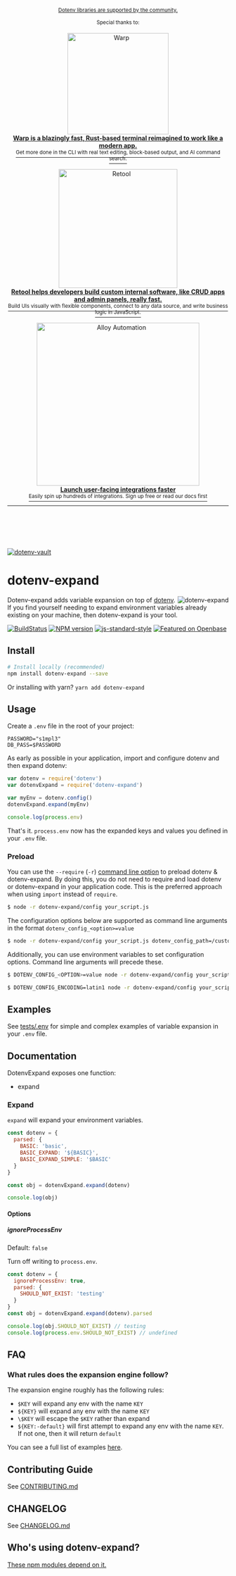 <div align="center">

<p>
  <sup>
    <a href="https://github.com/sponsors/motdotla">Dotenv libraries are supported by the community.</a>
  </sup>
</p>
<sup>Special thanks to:</sup>
<br>
<br>
<a href="https://www.warp.dev/?utm_source=github&utm_medium=referral&utm_campaign=dotenv_p_20220831">
  <div>
    <img src="https://res.cloudinary.com/dotenv-org/image/upload/v1661980709/warp_hi8oqj.png" width="230" alt="Warp">
  </div>
  <b>Warp is a blazingly fast, Rust-based terminal reimagined to work like a modern app.</b>
  <div>
    <sup>Get more done in the CLI with real text editing, block-based output, and AI command search.</sup>
  </div>
</a>
<br>
<a href="https://retool.com/?utm_source=sponsor&utm_campaign=dotenv">
  <div>
    <img src="https://res.cloudinary.com/dotenv-org/image/upload/c_scale,w_300/v1664466968/logo-full-black_vidfqf.png" width="270" alt="Retool">
  </div>
  <b>Retool helps developers build custom internal software, like CRUD apps and admin panels, really fast.</b>
  <div>
    <sup>Build UIs visually with flexible components, connect to any data source, and write business logic in JavaScript.</sup>
  </div>
</a>
<br/>
<a href="https://runalloy.com/?utm_source=github&utm_medium=referral&utm_campaign=1224_dotenv">
  <div>
    <img src="https://res.cloudinary.com/dotenv-org/image/upload/c_crop,g_center,h_65,w_290,x_0,y_0/v1704258787/AlloyAutomation-logo_dqin8c.svg" width="370" alt="Alloy Automation">
  </div>
  <b>Launch user-facing integrations faster</b>
  <div>
    <sup>Easily spin up hundreds of integrations. Sign up free or read our docs first</sup>
  </div>
</a>
<hr>
<br>
<br>
<br>
<br>

</div>

[![dotenv-vault](https://badge.dotenv.org/works-with.svg?r=1)](https://www.dotenv.org/r/github.com/dotenv-org/dotenv-vault?r=1)

# dotenv-expand

<img src="https://raw.githubusercontent.com/motdotla/dotenv-expand/master/dotenv-expand.png" alt="dotenv-expand" align="right" />

Dotenv-expand adds variable expansion on top of 
[dotenv](http://github.com/motdotla/dotenv). If you find yourself needing to
expand environment variables already existing on your machine, then
dotenv-expand is your tool.

[![BuildStatus](https://img.shields.io/travis/motdotla/dotenv-expand/master.svg?style=flat-square)](https://travis-ci.org/motdotla/dotenv-expand)
[![NPM version](https://img.shields.io/npm/v/dotenv-expand.svg?style=flat-square)](https://www.npmjs.com/package/dotenv-expand)
[![js-standard-style](https://img.shields.io/badge/code%20style-standard-brightgreen.svg?style=flat-square)](https://github.com/feross/standard)
[![Featured on Openbase](https://badges.openbase.com/js/featured/dotenv-expand.svg?token=BGZJQVRDGu24cWu/F8LIrCmZvIhC1yUc03IUkk9/sUM=)](https://openbase.com/js/dotenv-expand?utm_source=embedded&amp;utm_medium=badge&amp;utm_campaign=rate-badge)

## Install

```bash
# Install locally (recommended)
npm install dotenv-expand --save
```

Or installing with yarn? `yarn add dotenv-expand`

## Usage

Create a `.env` file in the root of your project:

```dosini
PASSWORD="s1mpl3"
DB_PASS=$PASSWORD

```

As early as possible in your application, import and configure dotenv and then expand dotenv:

```javascript
var dotenv = require('dotenv')
var dotenvExpand = require('dotenv-expand')

var myEnv = dotenv.config()
dotenvExpand.expand(myEnv)

console.log(process.env)
```

That's it. `process.env` now has the expanded keys and values you defined in your `.env` file.

### Preload

You can use the `--require` (`-r`) [command line option](https://nodejs.org/api/cli.html#cli_r_require_module) to preload dotenv & dotenv-expand. By doing this, you do not need to require and load dotenv or dotenv-expand in your application code. This is the preferred approach when using `import` instead of `require`.

```bash
$ node -r dotenv-expand/config your_script.js
```

The configuration options below are supported as command line arguments in the format `dotenv_config_<option>=value`

```bash
$ node -r dotenv-expand/config your_script.js dotenv_config_path=/custom/path/to/your/env/vars
```

Additionally, you can use environment variables to set configuration options. Command line arguments will precede these.

```bash
$ DOTENV_CONFIG_<OPTION>=value node -r dotenv-expand/config your_script.js
```

```bash
$ DOTENV_CONFIG_ENCODING=latin1 node -r dotenv-expand/config your_script.js dotenv_config_path=/custom/path/to/.env
```

## Examples

See [tests/.env](https://github.com/motdotla/dotenv-expand/blob/master/tests/.env) for simple and complex examples of variable expansion in your `.env`
file.

## Documentation

DotenvExpand exposes one function:

* expand

### Expand

`expand` will expand your environment variables.

```js
const dotenv = {
  parsed: {
    BASIC: 'basic',
    BASIC_EXPAND: '${BASIC}',
    BASIC_EXPAND_SIMPLE: '$BASIC'
  }
}

const obj = dotenvExpand.expand(dotenv)

console.log(obj)
```

#### Options

##### ignoreProcessEnv

Default: `false`

Turn off writing to `process.env`.

```js
const dotenv = {
  ignoreProcessEnv: true,
  parsed: {
    SHOULD_NOT_EXIST: 'testing'
  }
}
const obj = dotenvExpand.expand(dotenv).parsed

console.log(obj.SHOULD_NOT_EXIST) // testing
console.log(process.env.SHOULD_NOT_EXIST) // undefined
```

## FAQ

### What rules does the expansion engine follow?

The expansion engine roughly has the following rules:

* `$KEY` will expand any env with the name `KEY`
* `${KEY}` will expand any env with the name `KEY` 
* `\$KEY` will escape the `$KEY` rather than expand
* `${KEY:-default}` will first attempt to expand any env with the name `KEY`. If not one, then it will return `default`

You can see a full list of examples [here](https://github.com/motdotla/dotenv-expand/blob/master/tests/.env).

## Contributing Guide

See [CONTRIBUTING.md](CONTRIBUTING.md)

## CHANGELOG

See [CHANGELOG.md](CHANGELOG.md)

## Who's using dotenv-expand?

[These npm modules depend on it.](https://www.npmjs.com/browse/depended/dotenv-expand)
